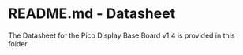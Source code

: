 # README.md - Datasheet

The Datasheet for the Pico Display Base Board v1.4 is provided in this folder.
